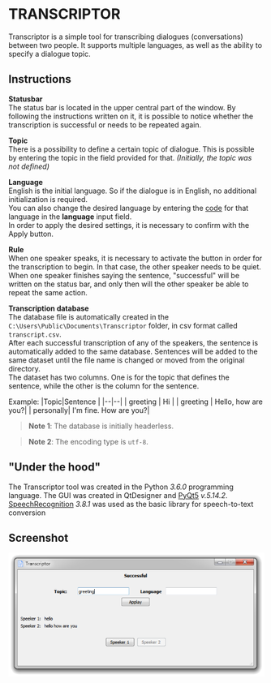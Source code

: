 ﻿# TRANSCRIPTOR

Transcriptor is a simple tool for transcribing dialogues (conversations) between two people. It supports multiple languages, as well as the ability to specify a dialogue topic.

## Instructions
**Statusbar**
<br>The status bar is located in the upper central part of the window. By following the instructions written on it, it is possible to notice whether the transcription is successful or needs to be repeated again.

**Topic**
<br>There is a possibility to define a certain topic of dialogue. This is possible by entering the topic in the field provided for that. *(Initially, the topic was not defined)*

**Language**
<br>English is the initial language. So if the dialogue is in English, no additional initialization is required.
<br>You can also change the desired language by entering the [code](https://cloud.google.com/translate/docs/languages) for that language in the **language** input field.
<br>In order to apply the desired settings, it is necessary to confirm with the Apply button.

**Rule**
<br>When one speaker speaks, it is necessary to activate the button in order for the transcription to begin. In that case, the other speaker needs to be quiet.
<br>When one speaker finishes saying the sentence, "successful" will be written on the status bar, and only then will the other speaker be able to repeat the same action.

**Transcription database**
<br>The database file is automatically created in the `C:\Users\Public\Documents\Transcriptor` folder, in csv format called `transcript.csv`.
<br>After each successful transcription of any of the speakers, the sentence is automatically added to the same database. Sentences will be added to the same dataset until the file name is changed or moved from the original directory.
<br>The dataset has two columns. One is for the topic that defines the sentence, while the other is the column for the sentence.

Example:
|Topic|Sentence  |
|--|--|
| greeting | Hi |
| greeting | Hello, how are you?|
| personally| I'm fine. How are you?|

>**Note 1**: The database is initially headerless.

>**Note 2**: The encoding type is `utf-8`.


## "Under the hood"

The Transcriptor tool was created in the Python *3.6.0* programming language. The GUI was created in QtDesigner and [PyQt5](https://pypi.org/project/PyQt5/) *v.5.14.2*. [SpeechRecognition](https://pypi.org/project/SpeechRecognition/) *3.8.1* was used as the basic library for speech-to-text conversion

## Screenshot
![Screenshot](https://github.com/user0706/Transcriptor/blob/master/ignore/Screenshot.png?raw=true)

